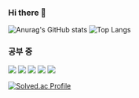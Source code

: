 ### Hi there 👋
![Anurag's GitHub stats](https://github-readme-stats.vercel.app/api?username=thisisjueon&show_icons=true&theme=radical)
![Top Langs](https://github-readme-stats.vercel.app/api/top-langs/?username=thisisjueon&layout=compact)

### 공부 중
<img src="https://img.shields.io/badge/python-3776AB?style=for-the-badge&logo=python&logoColor=white"> <img src="https://img.shields.io/badge/R-%23276DC3?style=for-the-badge&logo=r&logoColor=white">
<img src="https://img.shields.io/badge/C++-00599C?style=flat-square&logo=C%2B%2B&logoColor=white">
<img src="https://img.shields.io/badge/Dart-%230175C2.svg?logo=dart&logoColor=white)">
<img src="https://img.shields.io/badge/Flutter-02569B?logo=flutter&logoColor=fff">

<!--
**thisisjueon/thisisjueon** is a ✨ _special_ ✨ repository because its `README.md` (this file) appears on your GitHub profile.

Here are some ideas to get you started:

- 🔭 I’m currently working on ...
- 🌱 I’m currently learning ...
- 👯 I’m looking to collaborate on ...
- 🤔 I’m looking for help with ...
- 💬 Ask me about ...
- 📫 How to reach me: ...
- 😄 Pronouns: ...
- ⚡ Fun fact: ...
-->
[![Solved.ac Profile](http://mazassumnida.wtf/api/v2/generate_badge?boj=thisisjueon)](https://solved.ac/thisisjueon/)

